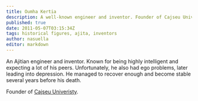 ```yaml
---
title: Oumha Kertia
description: A well-known engineer and inventor. Founder of Cajseu Univeristy.
published: true
date: 2011-05-07T03:15:34Z
tags: historical figures, ajita, inventors
author: nasuella
editor: markdown
---
```


An Ajitian engineer and inventor. Known for being highly intelligent and expecting a lot of his peers. Unfortunately, he also had ego problems, later leading into depression. He managed to recover enough and become stable several years before his death.

Founder of [Cajseu Univeristy](/schools/cajseu-univeristy "wikilink").